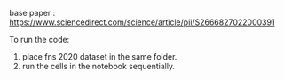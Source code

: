 base paper : https://www.sciencedirect.com/science/article/pii/S2666827022000391

To run the code:
1. place fns 2020 dataset in the same folder.
2. run the cells in the notebook sequentially.
